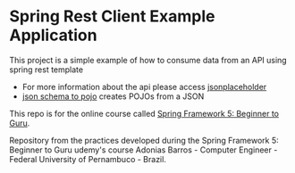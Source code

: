# Spring Rest Client Example Application

This project is a simple example of how to consume data from an API using spring rest template


* For more information about the api please access [jsonplaceholder](https://jsonplaceholder.typicode.com)
* [json schema to pojo](http://www.jsonschema2pojo.org/) creates POJOs from a JSON

This repo is for the online course called [Spring Framework 5: Beginner to Guru](https://www.udemy.com/spring-framework-5-beginner-to-guru/?couponCode=GITHUB_SFGPETCLINIC).

Repository from the practices developed during the Spring Framework 5: Beginner to Guru udemy's course
Adonias Barros - Computer Engineer - Federal University of Pernambuco - Brazil.
